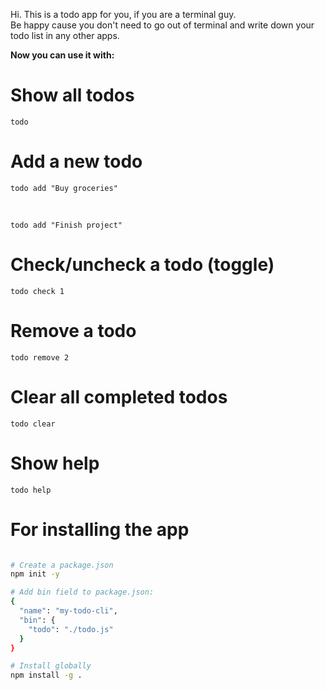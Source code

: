 Hi. This is a todo app for you, if you are a terminal guy.
</br>Be happy cause you don't need to go out of terminal and write down your todo list in any other apps. 

**Now you can use it with:**

# Show all todos
```code
todo
```

# Add a new todo
```code
todo add "Buy groceries"
```
</br>

```code
todo add "Finish project"
```

# Check/uncheck a todo (toggle)
```code
todo check 1
```

# Remove a todo
```code
todo remove 2
```

# Clear all completed todos
```code
todo clear
```

# Show help
```code 
todo help
```


# For installing the app 

```bash

# Create a package.json
npm init -y

# Add bin field to package.json:
{
  "name": "my-todo-cli",
  "bin": {
    "todo": "./todo.js"
  }
}

# Install globally
npm install -g .
```